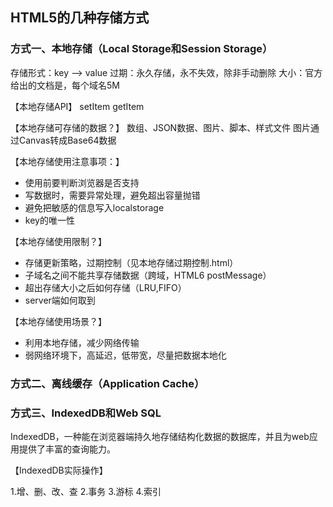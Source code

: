 ## HTML5的几种存储方式

### 方式一、本地存储（Local Storage和Session Storage）
存储形式：key --> value
过期：永久存储，永不失效，除非手动删除
大小：官方给出的文档是，每个域名5M

【本地存储API】
setItem
getItem

【本地存储可存储的数据？】
数组、JSON数据、图片、脚本、样式文件
图片通过Canvas转成Base64数据

【本地存储使用注意事项：】
* 使用前要判断浏览器是否支持
* 写数据时，需要异常处理，避免超出容量抛错
* 避免把敏感的信息写入localstorage
* key的唯一性

【本地存储使用限制？】
* 存储更新策略，过期控制（见本地存储过期控制.html）
* 子域名之间不能共享存储数据（跨域，HTML6 postMessage）
* 超出存储大小之后如何存储（LRU,FIFO）
* server端如何取到

【本地存储使用场景？】
* 利用本地存储，减少网络传输
* 弱网络环境下，高延迟，低带宽，尽量把数据本地化

### 方式二、离线缓存（Application Cache）





### 方式三、IndexedDB和Web SQL
IndexedDB，一种能在浏览器端持久地存储结构化数据的数据库，并且为web应用提供了丰富的查询能力。

【IndexedDB实际操作】

1.增、删、改、查
2.事务
3.游标
4.索引
























